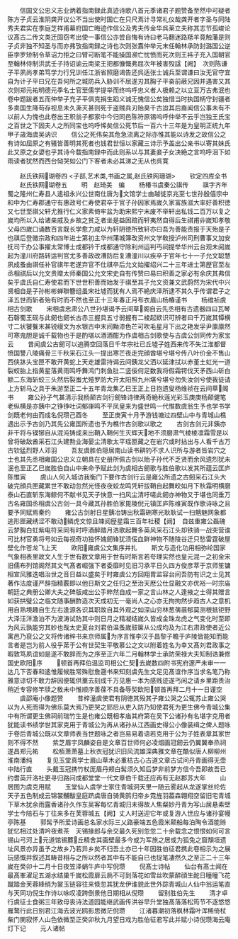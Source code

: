 <!-- { "loadSidebar": true } -->
　　信国文公忠义志业炳着指南録此真迹诗歌八首元季诸君子题赞备至然中可疑者陈方子贞云淮阴龚开议公不当出使时国亡在只尺焉计寻常礼仪哉龚开者字圣与同陆秀夫君实在季庭芝祥甫幕府国亡晦迹作信公及秀夫传金华呉莱立夫称其志节孤峻论议髙古二传文类迁固窃考出使一事信公亦尝自悔有诗曰老马翻迷路羝羊竟触藩是则子贞非独不知圣与而亦弗攷指南録之诗也次则张翥仲举元末任翰林承防封潞国公逆臣孛罗矫制令草诏力拒之曰臂可断笔不能操国濒亡忧愤而死次则王袆子充入国朝官至翰林侍制洪武壬子持诏谕云南梁王把都慷慨弗屈次年被害殁諡【阙】　次则陈谦子平夙尚孝弟笃学力行兄训任江浙省照磨谒告还呉适张士诚兵至谓谦曰汝无官守宜自为计子平曰兄在吾何所之城防兵入胁训不屈遂刃其胸子平奋前蔽兄因并遇害又其次则郑元祐明德元季名士官至儒学提举而终呜呼忠义者人极赖之以立亘万古弗泯也卷中题跋者五而仲举子充子平俱克捐生蹈义诚无愧信公矣独惜当时执国柄守封疆者多卖国生降苟存视息未久澌灭甚则死于盗贼兵刃贻臭千古迨其后裔闻信公事未有不以前人为愧也此卷出王积翁子都家中今归同邑陈符原锡呜呼仲举不云乎岂独王氏宝之百世之下固夫人之所同宝也呜呼悕矣信公死节后一百六十三年是为皇明正统九年甲子歳海虞吴讷识
　　信公之死伟矣其危急流离之际亦惟其能以诗发之故信公之有诗如屈原之有骚皆善明其死者也钱君世恒以家藏三诗示予盖出公亲书以寄其妹氏此又原之女嬃也乎其诗今载指南録中而此则系以与其妻妾子女决絶之言呜呼泪下如雨读者犹然而西台恸哭如公门下客者未必其涕之无从也呉寛

　　赵氏铁网瑚卷四
<子部,艺术类,书画之属,赵氏铁网珊瑚>
　　钦定四库全书
　　赵氏铁网瑚卷五
　　明　赵琦美　编
　　杨椿书虞秦公祺传
　　祺字齐年蜀之隆州仁寿县人逺祖永兴公世南仕唐为文馆学士由越徙京兆至七世孙殷僖宗中和中为仁寿郡通守有惠政号仁寿使君卒于官子孙因家焉嵗久家富族滋大率好善积徳又七世至祺父轩尤推行仁义家素倚牢盆为助宋熙宁末废不举轩出私钱二百万以复之嵗均所以入给诸亲戚及乡故之贫乏者坐是益困踣而轩夷然自得后生祺甫丱嵗知孝敬父母四嵗口诵数百言既长学愈力咸以为轩阴徳所致轩亦曰吾为善能责报于天殆是子也祺后登徽宗政和四年进士第初主华州蒲城簿改资州文学敎授泸州司刑曹事又加安抚司干办公事擢太常博士成都钤干成都通守除利州运判丐祠提举华州云台观未阅嵗起为潼川府路转运判官尤多善政改漕防后复漕潼川以疾卒于官年七十一子允文聪慧夙成蚤由祺任补官祺年老遂弃官不仕祺卒后允文始擢绍兴二十三年进士第歴官至左丞相祺后以允文贵赠太师秦国公允文宋史自有传赞曰易曰积善之家必有余庆其弗信矣乎虞氏自仁寿使君而下世世积善而始发于祺至其子允文资兼文武蔚然为宋代中兴贤相自是子孙彬彬蝉聨簪组虽宋社墟而犹有人焉不絶庆泽所逮不其久乎传谓君子之泽五世而斩者殆有时而不然也至正十三年春正月布衣眉山杨椿谨书
　　杨维祯虞相古剑歌
　　宋相虞忠肃公八世孙堪谒予云间草阁自云先丞相有古遗器四曰瓦琴石磬蜀王砚与此劒也劒长古赤三握具五寸弱握有二棱起欵识可辨者曰千万嵗其镡横寸二状饕餮末甚锐缦文为水银古中末间黝漆色芒可吹毛星月下出之艳发孚尹廪廪然可寒鬼胆是诚千载物也于是酌堪以酒酒酣为作虞相古剑歌使与古虞公剑同传为家宝云
　　昔闻虞公古劒可以追腾空回落日千年宗社已丘墟子姓西来传不失江淮都督愤国讐八陵痛骨三千秋采石江头一提出寒芒夜走完顔酋堪兮堪兮传八叶价金不售山西侠牀头宝匣不敢开黄蛇上天走雄雷持谒云间銕龙父洒以延津拭以赤堇土虹光一道裂蛟胎上指黄星落黄雨鸣呼舞鸿门刺鱼肚二竖佞何足数我将假霜锷伐天矛西山斫白额二东海斩蛟三头然后裂蚩尤殪罗防大开太阳照九州堪兮堪兮勿失汝剑兮使我徒请上方斩马之具于朱游至正二十五年青龙集乙巳王正上日抱遗叟杨维祯在云间草阁书
　　雍公孙子气甚清示我杨颠古剑行劒锋诗律两奇絶秋莲光彩玉庚庚杨颠健笔老纵横是亦銕中之铮铮吐词郁嵂鸣不平凤皇来为盛世鸣一代惟数虞翁生予也学书学剑既老何由而成名倪瓒己酉冬
　　至正庚寅十月予游钱塘过四壁山中与青城山樵遇出示予古剑乃其先公雍国所遗也予为樵作古剑歌以歌之
　　古剑古剑元非銕亦非干将与镆铘自从混沌铸成来出鞘入鞘何生灭辉天地不须磨肃气棱棱凛霜雪是以曾将破敌酋采石江头建勲业海晏尘清歌太平瑶匣藏之在岩穴或时拈出与人看千古万古钦猛烈野人邓羽
　　吾友虞胜伯隠居南山读书耕钓不求人识所与游者皆岩穴之士也其先丞相雍国公忠义立朝具在史册所佩古剑以贻子孙代不乏贤而余风遗烈犹未泯也至正乙巳嵗胜伯自山中来命予赋此剑为虞相古劒歌与胜伯歌以发其所蕴云匡庐陈惟寅
　　虞山人何入城访我衡门下要作古剑行云是雍公所遗之古劒采石江头大破完顔兵匣藏累世不敢动忽然光怪夜夜蛟龙鸣凭轩拔鞘自起舞皎如月下秋霜明横磨泰山石直斩东海鲸何不献书见天子快意一扫风尘清吁嗟此劒亦神物又于堪也同垂万古名雍国丞相虞公古剑一具今藏其孙胜伯家毘陵倪元镇匡庐陈维寅既作歌诗咏之且要予同赋焉秦约
　　雍公古剑射日星銕冶铸出秋霜硎寒光耿耿试一扫魑魅网象都逃形匣藏绣涩不敢动鳞虎文惊且竦阅歴星霜三百年社稷【阙】　自兹重雍公磊磈云梦胸白虹紫电符采同有时呼酒醉踏月浩歌起舞多英风采石江头却铁骑一战突营谁可比材官勇将号如云每视奇功独怀媿劒锋犹渍佞血鲜神物不随陵谷迁只愁雷霆破屋壁化作苍龙飞上天
　　欧阳雍虞公文集序并扎
　　斯文与造化功用相弥纶国家气象相表里故文人生于世有数文章用于世有时斯言若夸理实然也皇元混一之初金宋旧儒布列馆阁然其文气髙者崛强下者委靡时见旧习承平日久四方俊彦萃于京师笙镛相宣风雅迭唱治世之音日益以盛矣于时雍虞公方回翔胄监容台间吾防有识之士见其著作法度谨严辞指精覈即以他日斯文之任归之至治天厯公仕显融文亦优裕一时宗庙朝廷之典册公卿大夫之碑版咸出公手粹然自成一家之言山林之人逢掖之士得其赠言如获拱璧公之临文随事酬酢造次天成初无一毫尚人之心亦无拘拘然步趋古人之意机用自熟境趣自生左右逢源各识其职故自其外观之如深山穷林葱蒨蓊郁莫测根抵钜野大泽汪洋澹泊不为波涛试防其中则日月之精凝结嵗久皆成金珠龙虎之气变化时至即为风云孰能穷其妙也哉太史夏台刘君伯温蚤嵗鼓箧从公成均及为江右肃政使者近公寓邑乃裒公之文将传诸梓书来京师属为序言惟李汉于昌黎子瞻于庐陵皆能知而能言者是岂为前人役乎苐于公有世契生平敬慕公之文以附着姓名为幸又髙刘君政事之暇敦笃夙谊如是遂不敢辞而为之序至正六年二月翰林学士承防荣禄大夫知制诰兼修国史欧阳序
　　顿首再拜伯温监司相公仁契去嵗数四附书宪府邃严未审一一达几下否春和逺惟履候胜常殊慰詹遡书来知刻虞先生文足见髙谊作序当求名笔乃称雅意谅切不敢力辞因便辄供藳去刻成千万见惠一本为感贱迹遂丐闲之请乡里距贵治稍近专容修竿牍之敎未中惟顺序善葆不具备辱契欧阳顿首再拜二月十一日谨空
　　虞邵庵小像题赞
　　昔梓潼虞使君有阴徳其殁其子雍公哭之公辄苏止雍公哭以为人死而得为佛乐莫大焉乃更哭之耶后从吏入防乃知使君死为更生佛今青城公集中有所谓更生佛祠前瑞竹生是也雍公既相孝庙其府第在吴下公诸孙有名堪字克用者犹能读书绩学世其家克用于青城公为再从诸孙从江西画史得公小像装缉之俾人题咏于卷后青城公既以文章师表当世题咏之者岂易易着语若克用于公为子姓表章其家世则不得不然
　　紫芝眉宇凤麟姿自是文章百世师何必凌烟画冠劒云仍翼翼奉烝祠遂昌郑元祐
　　松栢萧萧墓上秋衣冠犹识旧风流雄深典雅文章在酷似唐人柳柳州淮南潘纯
　　复见玉堂真学士眉山草木必重枯古心古道文章古试问丹青画得无壶中陆行直
　　头戴玉冠携竹杖厐眉丹颊白髯须久知后梦非前梦方信今吾即故吾已约耆英开洛社更寻归路问成都堂堂一代文章伯千载还应再有无赵郡苏大年
　　山居图为虞克用赋
　　玉堂仙人虞学士家住青城洞天里一随云雾起从龙遂掌丝纶佐天子五色制成云锦裳黼黻皇庭跻虞唐自骑黄鹄归帝乡霓旌羽葢森翺翔空留旧宅青城下草木犹余雨露香诸孙久作东吴客每忆青城归未得故人焦粲妙丹青为写山居悬素壁学士今陪石与丁往来多在芙蓉城五【阙】丈人时送迎它年或复游人世应与诸孙宴幔亭陈基
　　郭髯予所爱诗画总名家水际三乂路豪端五色霞米颠船每泊陶令酒能赊犹忆相过处清吟夜煮茶　天锡掾郎与余交最久死别忽忽二十余载念之恨恨如何可言锡山弓河上元道馆锡麓丘精舍其画壁最多今或为军旅之居或为狐兔之窟頽垣遗址风景亦异虽予之故乡乃若异乡矣不归吾土亦已十年因胜伯征君携此卷相示为之展玩感慨并叙述其畴昔相与之所以然者其中有不能自已也捉笔凄然久之至正二十三年嵗在癸卯十二月十日夜笠泽蜗牛庐中写倪瓒
　　倪髙士诗帖
　　仙台有髙士闻在最髙峯濯足五湖水结巢千嵗松霞扉云扄不可到落花如雪丝吹蒙醉顔生酡日曈曈飞花蹴踏金芙蓉綘绡为裳玉链容往来倐忽其犹龙伊谁貌此世外踪青城山人仙中翁运笔直与天同功倪生作诗以咏叹凌跨倒景他日期相从倪瓒
　　留别胜伯先生
　　清才卓行虞征士食粥三年致母丧诗法道园能继武画传洪谷早升堂独髙落落松筠节不逐悠悠雁鹜行此日别君江海去波光鸥影思微茫倪瓒
　　江渚暮潮初落枫林霜叶浑稀倚杖柴门閴寂怀人山色依微至正癸卯秋九月望日戏为胜伯征君写此并赋小诗倪瓒海云庵灯下记
　　元人诸帖
